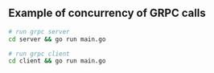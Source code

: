 ## Example of concurrency of GRPC calls

```bash
# run grpc server
cd server && go run main.go

# run grpc client
cd client && go run main.go
```
